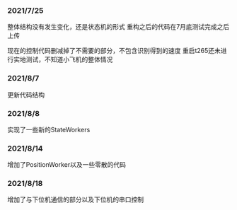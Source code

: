 ### 2021/7/25
整体结构没有发生变化，还是状态机的形式
重构之后的代码在7月底测试完成之后上传

现在的控制代码删减掉了不需要的部分，不包含识别得到的速度
重启t265还未进行实地测试，不知道小飞机的整体情况

### 2021/8/7

更新代码结构

### 2021/8/8

实现了一些新的StateWorkers

### 2021/8/14 

增加了PositionWorker以及一些零散的代码

### 2021/8/18

增加了与下位机通信的部分以及下位机的串口控制
